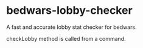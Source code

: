 # bedwars-lobby-checker
A fast and accurate lobby stat checker for bedwars.

checkLobby method is called from a command.
